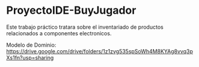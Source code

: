 # ProyectoIDE-BuyJugador
Este trabajo práctico tratara sobre el inventariado de productos relacionados a componentes electronicos.

Modelo de Dominio: https://drive.google.com/drive/folders/1z1zvg535spSoWh4M8KYAg8vvq3pXs1fn?usp=sharing
